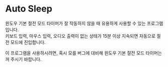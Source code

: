 # Auto Sleep
윈도우 기본 절전 모드 타이머가 잘 작동하지 않을 때 유용하게 사용할 수 있는 프로그램입니다.  
키보드 입력, 마우스 입력, 오디오 출력이 없는 상태가 15분 이상 지속되면 자동으로 절전 모드에 진입합니다.  
  
이 프로그램을 사용하시려면, 혹시 모를 버그에 대비해 윈도우 기본 절전 모드 타이머는 꺼 주시기 바랍니다.
